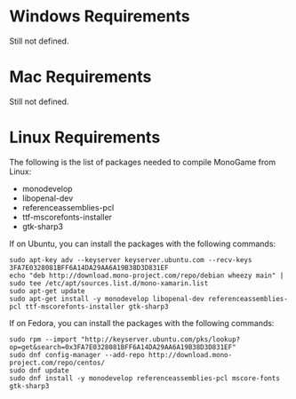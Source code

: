 Windows Requirements
====================
Still not defined.

Mac Requirements
================
Still not defined.

Linux Requirements
==================

The following is the list of packages needed to compile MonoGame from Linux:
 * monodevelop
 * libopenal-dev
 * referenceassemblies-pcl
 * ttf-mscorefonts-installer
 * gtk-sharp3

If on Ubuntu, you can install the packages with the following commands: 
```Shell
sudo apt-key adv --keyserver keyserver.ubuntu.com --recv-keys 3FA7E0328081BFF6A14DA29AA6A19B38D3D831EF
echo "deb http://download.mono-project.com/repo/debian wheezy main" | sudo tee /etc/apt/sources.list.d/mono-xamarin.list
sudo apt-get update
sudo apt-get install -y monodevelop libopenal-dev referenceassemblies-pcl ttf-mscorefonts-installer gtk-sharp3
```

If on Fedora, you can install the packages with the following commands: 
```Shell
sudo rpm --import "http://keyserver.ubuntu.com/pks/lookup?op=get&search=0x3FA7E0328081BFF6A14DA29AA6A19B38D3D831EF"
sudo dnf config-manager --add-repo http://download.mono-project.com/repo/centos/
sudo dnf update
sudo dnf install -y monodevelop referenceassemblies-pcl mscore-fonts gtk-sharp3
```
